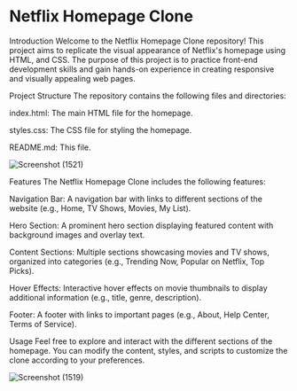 

# Netflix Homepage Clone 

Introduction
Welcome to the Netflix Homepage Clone repository! This project aims to replicate the visual appearance of Netflix's homepage using HTML, and CSS. The purpose of this project is to practice front-end development skills and gain hands-on experience in creating responsive and visually appealing web pages.

Project Structure
The repository contains the following files and directories:

index.html: The main HTML file for the homepage.

styles.css: The CSS file for styling the homepage.

README.md: This file.


![Screenshot (1521)](https://github.com/user-attachments/assets/57efbb52-e4bd-4a8d-8a2d-6c312d93d41d)



Features
The Netflix Homepage Clone includes the following features:

Navigation Bar: A navigation bar with links to different sections of the website (e.g., Home, TV Shows, Movies, My List).

Hero Section: A prominent hero section displaying featured content with background images and overlay text.

Content Sections: Multiple sections showcasing movies and TV shows, organized into categories (e.g., Trending Now, Popular on Netflix, Top Picks).

Hover Effects: Interactive hover effects on movie thumbnails to display additional information (e.g., title, genre, description).

Footer: A footer with links to important pages (e.g., About, Help Center, Terms of Service).

Usage
Feel free to explore and interact with the different sections of the homepage. You can modify the content, styles, and scripts to customize the clone according to your preferences.


![Screenshot (1519)](https://github.com/user-attachments/assets/c902abda-789e-411f-9023-7c8bf723a231)
